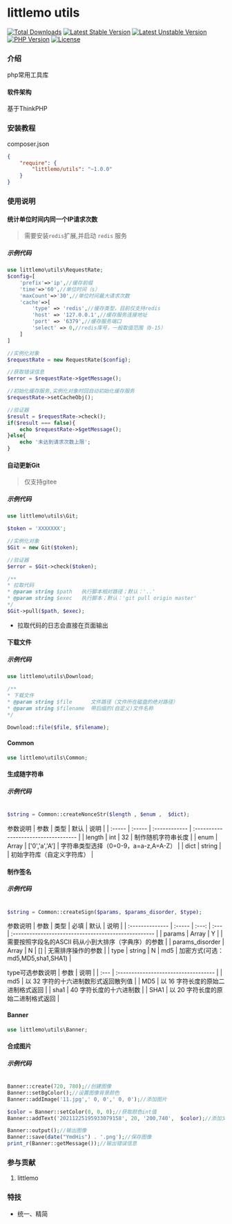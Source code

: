 
littlemo utils
===============

[![Total Downloads](https://poser.pugx.org/littlemo/utils/downloads)](https://packagist.org/packages/littlemo/utils)
[![Latest Stable Version](https://poser.pugx.org/littlemo/utils/v/stable)](https://packagist.org/packages/littlemo/utils)
[![Latest Unstable Version](https://poser.pugx.org/littlemo/utils/v/unstable)](https://packagist.org/packages/littlemo/utils)
[![PHP Version](https://img.shields.io/badge/php-%3E%3D7.0-8892BF.svg)](http://www.php.net/)
[![License](https://poser.pugx.org/littlemo/utils/license)](https://packagist.org/packages/littlemo/utils)

### 介绍
php常用工具库

#### 软件架构
基于ThinkPHP


### 安装教程

composer.json
```json
{
    "require": {
        "littlemo/utils": "~1.0.0"
    }
}
```

### 使用说明

#### 统计单位时间内同一个IP请求次数

>需要安装`redis`扩展,并启动 `redis` 服务

##### 示例代码


```php
use littlemo\utils\RequestRate;
$config=[
    'prefix'=>'ip',//缓存前缀
    'time'=>'60',//单位时间（s）
    'maxCount'=>'30',//单位时间最大请求次数
    'cache'=>[
        'type' => 'redis',//缓存类型，目前仅支持redis
        'host' => '127.0.0.1',//缓存服务连接地址
        'port' => '6379',//缓存服务端口
        'select' => 0,//redis库号，一般取值范围（0-15）
    ]
]

//实例化对象
$requestRate = new RequestRate($config);

//获取错误信息
$error = $requestRate->$getMessage();

//初始化缓存服务,实例化对象时回自动初始化缓存服务
$requestRate->setCacheObj();

//验证器
$result = $requestRate->check();
if($result === false){
    echo $requestRate->$getMessage();
}else{
    echo '未达到请求次数上限';
}

```

#### 自动更新Git

> 仅支持gitee

##### 示例代码


```php
use littlemo\utils\Git;

$token = 'XXXXXXX';

//实例化对象
$Git = new Git($token);

//验证器
$error = $Git->check($token);

/**
* 拉取代码
* @param string $path   执行脚本相对路径；默认：'..'
* @param string $exec   执行脚本；默认：'git pull origin master'
*/
$Git->pull($path, $exec);

```
- 拉取代码的日志会直接在页面输出

#### 下载文件

##### 示例代码


```php
use littlemo\utils\Download;

/**
* 下载文件
* @param string $file      文件路径（文件所在磁盘的绝对路径）
* @param string $filename  带后缀的(自定义)文件名称
*/

Download::file($file, $filename);

```

#### Common

```php
use littlemo\utils\Common;

```

#### 生成随字符串

##### 示例代码


```php

$string = Common::createNonceStr($length , $enum ,  $dict);

```

参数说明
| 参数   | 类型   | 默认          | 说明                                 |
| :----- | :----- | :------------ | :----------------------------------- |
| length | int    | 32            | 制作随机字符串长度                   |
| enum   | Array  | ['0','a','A'] | 字符串类型选择（0=0-9，a=a-z,A=A-Z） |
| dict   | string |               | 初始字符库（自定义字符库）           |


#### 制作签名

##### 示例代码


```php

$string = Common::createSign($params, $params_disorder, $type);

```

参数说明
| 参数            | 类型   | 必填  | 默认 | 说明                                                 |
| :-------------- | :----- | :---: | :--- | :--------------------------------------------------- |
| params          | Array  |   Y   |      | 需要按照字段名的ASCII 码从小到大排序（字典序）的参数 |
| params_disorder | Array  |   N   | []   | 无需排序操作的参数                                   |
| type            | string |   N   | md5  | 加密方式(可选：md5,MD5,sha1,SHA1)                    |

type可选参数说明
| 参数 | 说明                                 |
| :--- | :----------------------------------- |
| md5  | 以 32 字符的十六进制数形式返回散列值 |
| MD5  | 以 16 字符长度的原始二进制格式返回   |
| sha1 | 40 字符长度的十六进制数              |
| SHA1 | 以 20 字符长度的原始二进制格式返回   |


#### Banner

```php
use littlemo\utils\Banner;
```
#### 合成图片

##### 示例代码


```php

Banner::create(720, 780);//创建图像
Banner::setBgColor();//设置图像背景颜色
Banner::addImage('11.jpg',' 0, 0',' 0, 0');//添加图片

$color = Banner::setColor(0, 0, 0);//获取颜色int值
Banner::addText('20211225195933079158', 20, '200,740',  $color);//添加文字

Banner::output();//输出图像
Banner::save(date("YmdHis") . '.png');//保存图像
print_r(Banner::getMessage());//输出错误信息

```



### 参与贡献

1.  littlemo


### 特技

- 统一、精简
